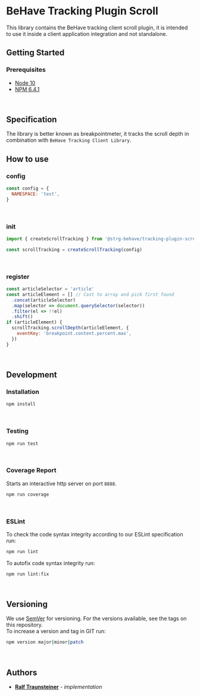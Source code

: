 # BeHave Tracking Plugin Scroll
This library contains the BeHave tracking client scroll plugin, it is intended to use it inside a client application integration and not standalone.

## Getting Started

### Prerequisites
- [Node 10](https://nodejs.org/)
- [NPM 6.4.1](https://www.npmjs.com/)
<br>

## Specification
The library is better known as breakpointmeter, it tracks the scroll depth in combination with `BeHave Tracking Client Library`.
<br>

## How to use

### config
```javascript
const config = {
  NAMESPACE: 'test',
}
```
<br>

### init
```javascript
import { createScrollTracking } from '@strg-behave/tracking-plugin-scroll'

const scrollTracking = createScrollTracking(config)
```
<br>

### register
```javascript
const articleSelector = 'article'
const articleElement = [] // Cast to array and pick first found
  .concat(articleSelector)
  .map(selector => document.querySelector(selector))
  .filter(el => !!el)
  .shift()
if (articleElement) {
  scrollTracking.scrollDepth(articleElement, {
    eventKey: 'breakpoint.content.percent.max',
  })
}
```
<br>


## Development

### Installation
```bash
npm install
```
<br>

### Testing
```bash
npm run test
```
<br>

### Coverage Report
Starts an interactive http server on port `8888`.
```bash
npm run coverage

```
<br>

### ESLint
To check the code syntax integrity according to our ESLint specification run:
```bash
npm run lint
```

To autofix code syntax integrity run:
```bash
npm run lint:fix
```
<br>

## Versioning

We use [SemVer](http://semver.org/) for versioning. For the versions available, see the tags on this repository.
<br>
To increase a version and tag in GIT run:
```bash
npm version major|minor|patch
```
<br>

## Authors
* **[Ralf Traunsteiner](mailto:ralf.traunsteiner@strg.at)** - *implementation*
